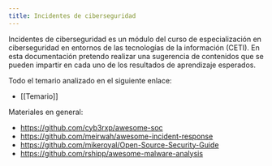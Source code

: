 ```yaml
---
title: Incidentes de ciberseguridad
---
```


Incidentes de ciberseguridad es un módulo del curso de especialización en ciberseguridad en entornos de las tecnologías de la información (CETI). En esta documentación pretendo realizar una sugerencia de contenidos que se pueden impartir en cada uno de los resultados de aprendizaje esperados.

Todo el temario analizado en el siguiente enlace:
- [[Temario]]

Materiales en general:
- https://github.com/cyb3rxp/awesome-soc
- https://github.com/meirwah/awesome-incident-response
- https://github.com/mikeroyal/Open-Source-Security-Guide
- https://github.com/rshipp/awesome-malware-analysis